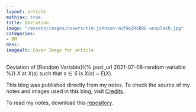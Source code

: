 ```yaml
---
layout: article
mathjax: true
title: Deviation
image: "/assets/images/covers/tim-johnson-Vwf8q3RzBRE-unsplash.jpg"
categories:
- DM
desc:   
imagealt: Cover Image for article
---
```


Deviation of [Random Variable]({% post_url 2021-07-08-random-variable %}) $X$ at $X(s)$ such that $s \in S$ is $X(s) - E(X)$.





















































































































































































































































































































































































































This blog was published directly from my notes.
To check the source of my notes and images used in this blog, visit <a href="/credits.html" target="_blank">Credits</a>.

To read my notes, download this <a href="https://github.com/bovem/CS" target="blank">repository</a>.